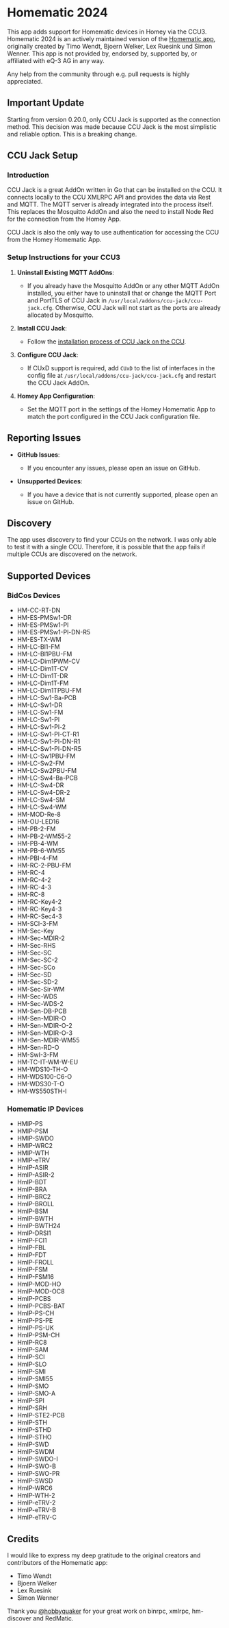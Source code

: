 # Homematic 2024

This app adds support for Homematic devices in Homey via the CCU3. Homematic 2024 is an actively maintained version of the [Homematic app](https://github.com/LRuesink-WebArray/homey-matic), originally created by Timo Wendt, Bjoern Welker, Lex Ruesink und Simon Wenner. This app is not provided by, endorsed by, supported by, or affiliated with eQ-3 AG in any way.

Any help from the community through e.g. pull requests is highly appreciated.

## Important Update

Starting from version 0.20.0, only CCU Jack is supported as the connection method. This decision was made because CCU Jack is the most simplistic and reliable option. This is a breaking change.

## CCU Jack Setup

### Introduction

CCU Jack is a great AddOn written in Go that can be installed on the CCU. It connects locally to the CCU XMLRPC API and provides the data via Rest and MQTT. The MQTT server is already integrated into the process itself. This replaces the Mosquitto AddOn and also the need to install Node Red for the connection from the Homey App.

CCU Jack is also the only way to use authentication for accessing the CCU from the Homey Homematic App.

### Setup Instructions for your CCU3

1. **Uninstall Existing MQTT AddOns**:
   - If you already have the Mosquitto AddOn or any other MQTT AddOn installed, you either have to uninstall that or change the MQTT Port and PortTLS of CCU Jack in `/usr/local/addons/ccu-jack/ccu-jack.cfg`. Otherwise, CCU Jack will not start as the ports are already allocated by Mosquitto.

2. **Install CCU Jack**:
   - Follow the [installation process of CCU Jack on the CCU](https://github.com/mdzio/ccu-jack).

3. **Configure CCU Jack**:
   - If CUxD support is required, add `CUxD` to the list of interfaces in the config file at `/usr/local/addons/ccu-jack/ccu-jack.cfg` and restart the CCU Jack AddOn.

4. **Homey App Configuration**:
   - Set the MQTT port in the settings of the Homey Homematic App to match the port configured in the CCU Jack configuration file.

## Reporting Issues

- **GitHub Issues**:
  - If you encounter any issues, please open an issue on GitHub.

- **Unsupported Devices**:
  - If you have a device that is not currently supported, please open an issue on GitHub.

## Discovery

The app uses discovery to find your CCUs on the network. I was only able to test it with a single CCU. Therefore, it is possible that the app fails if multiple CCUs are discovered on the network.

## Supported Devices

### BidCos Devices
* HM-CC-RT-DN
* HM-ES-PMSw1-DR
* HM-ES-PMSw1-Pl
* HM-ES-PMSw1-Pl-DN-R5
* HM-ES-TX-WM
* HM-LC-Bl1-FM
* HM-LC-Bl1PBU-FM
* HM-LC-Dim1PWM-CV
* HM-LC-Dim1T-CV
* HM-LC-Dim1T-DR
* HM-LC-Dim1T-FM
* HM-LC-Dim1TPBU-FM
* HM-LC-Sw1-Ba-PCB
* HM-LC-Sw1-DR
* HM-LC-Sw1-FM
* HM-LC-Sw1-Pl
* HM-LC-Sw1-Pl-2
* HM-LC-Sw1-Pl-CT-R1
* HM-LC-Sw1-Pl-DN-R1
* HM-LC-Sw1-Pl-DN-R5
* HM-LC-Sw1PBU-FM
* HM-LC-Sw2-FM
* HM-LC-Sw2PBU-FM
* HM-LC-Sw4-Ba-PCB
* HM-LC-Sw4-DR
* HM-LC-Sw4-DR-2
* HM-LC-Sw4-SM
* HM-LC-Sw4-WM
* HM-MOD-Re-8
* HM-OU-LED16
* HM-PB-2-FM
* HM-PB-2-WM55-2
* HM-PB-4-WM
* HM-PB-6-WM55
* HM-PBI-4-FM
* HM-RC-2-PBU-FM
* HM-RC-4
* HM-RC-4-2
* HM-RC-4-3
* HM-RC-8
* HM-RC-Key4-2
* HM-RC-Key4-3
* HM-RC-Sec4-3
* HM-SCI-3-FM
* HM-Sec-Key
* HM-Sec-MDIR-2
* HM-Sec-RHS
* HM-Sec-SC
* HM-Sec-SC-2
* HM-Sec-SCo
* HM-Sec-SD
* HM-Sec-SD-2
* HM-Sec-Sir-WM
* HM-Sec-WDS
* HM-Sec-WDS-2
* HM-Sen-DB-PCB
* HM-Sen-MDIR-O
* HM-Sen-MDIR-O-2
* HM-Sen-MDIR-O-3
* HM-Sen-MDIR-WM55
* HM-Sen-RD-O
* HM-SwI-3-FM
* HM-TC-IT-WM-W-EU
* HM-WDS10-TH-O
* HM-WDS100-C6-O
* HM-WDS30-T-O
* HM-WS550STH-I

### Homematic IP Devices
* HMIP-PS
* HMIP-PSM
* HMIP-SWDO
* HMIP-WRC2
* HMIP-WTH
* HMIP-eTRV
* HmIP-ASIR
* HmIP-ASIR-2
* HmIP-BDT
* HmIP-BRA
* HmIP-BRC2
* HmIP-BROLL
* HmIP-BSM
* HmIP-BWTH
* HmIP-BWTH24
* HmIP-DRSI1
* HmIP-FCI1
* HmIP-FBL
* HmIP-FDT
* HmIP-FROLL
* HmIP-FSM
* HmIP-FSM16
* HmIP-MOD-HO
* HmIP-MOD-OC8
* HmIP-PCBS
* HmIP-PCBS-BAT
* HmIP-PS-CH
* HmIP-PS-PE
* HmIP-PS-UK
* HmIP-PSM-CH
* HmIP-RC8
* HmIP-SAM
* HmIP-SCI
* HmIP-SLO
* HmIP-SMI
* HmIP-SMI55
* HmIP-SMO
* HmIP-SMO-A
* HmIP-SPI
* HmIP-SRH
* HmIP-STE2-PCB
* HmIP-STH
* HmIP-STHD
* HmIP-STHO
* HmIP-SWD
* HmIP-SWDM
* HmIP-SWDO-I
* HmIP-SWO-B
* HmIP-SWO-PR
* HmIP-SWSD
* HmIP-WRC6
* HmIP-WTH-2
* HmIP-eTRV-2
* HmIP-eTRV-B
* HmIP-eTRV-C

## Credits

I would like to express my deep gratitude to the original creators and contributors of the Homematic app:
- Timo Wendt
- Bjoern Welker
- Lex Ruesink
- Simon Wenner

Thank you [@hobbyquaker](https://github.com/hobbyquaker) for your great work on binrpc, xmlrpc, hm-discover and RedMatic.
